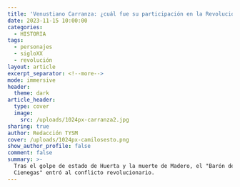 ```yaml
---
title: 'Venustiano Carranza: ¿cuál fue su participación en la Revolución Mexicana?'
date: 2023-11-15 10:00:00
categories:
  - HISTORIA
tags:
  - personajes
  - sigloXX
  - revolución
layout: article
excerpt_separator: <!--more-->
mode: immersive
header:
  theme: dark
article_header:
  type: cover
  image:
    src: /uploads/1024px-carranza2.jpg
sharing: true
author: Redacción TYSM
cover: /uploads/1024px-camilosesto.png
show_author_profile: false
comment: false
summary: >-
  Tras el golpe de estado de Huerta y la muerte de Madero, el "Barón de Cuatro
  Cienegas" entró al conflicto revolucionario.
---
```

